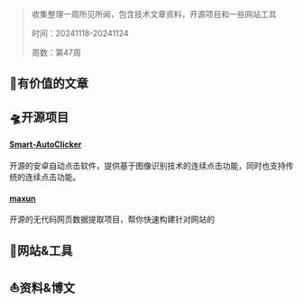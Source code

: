 >收集整理一周所见所闻，包含技术文章资料，开源项目和一些网站工具
>
>时间：20241118-20241124
>
>周数：第47周

## 📜有价值的文章

## 🛸开源项目
#### [Smart-AutoClicker](https://github.com/Nain57/Smart-AutoClicker)
开源的安卓自动点击软件，提供基于图像识别技术的连续点击功能，同时也支持传统的连续点击功能。

#### [maxun](https://github.com/getmaxun/maxun)
开源的无代码网页数据提取项目，帮你快速构建针对网站的


## 🚀网站&工具

## ⛵资料&博文
